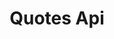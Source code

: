 ---
title: Quotes Api
open-api-url: https://rest.trackmatic.co.za/api/v2/quotes/docs/latest
layout: open-api
---
